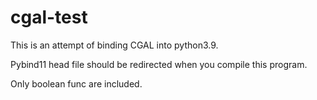 # cgal-test

This is an attempt of binding CGAL into python3.9.

Pybind11 head file should be redirected when you compile this program.

Only boolean func are included.
